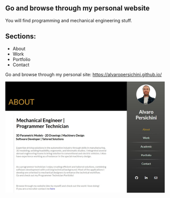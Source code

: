 ## Go and browse through my personal website
You will find programming and mechanical engineering stuff. 

## Sections:
- About
- Work
- Portfolio
- Contact

Go and browse through my personal site:
https://alvaropersichini.github.io/  
  

![Screenshot 2024-08-03 195632](https://github.com/AlvaroPersichini/AlvaroPersichini.github.io/blob/main/assets/images/portada-WebSite.jpg)
